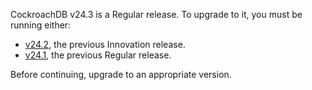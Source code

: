 CockroachDB v24.3 is a Regular release. To upgrade to it, you must be running either:

- [v24.2](/docs/v24.2/upgrade-cockroach-version.md), the previous Innovation release.
- [v24.1](/docs/v24.1/upgrade-cockroach-version.md), the previous Regular release.

Before continuing, upgrade to an appropriate version.
